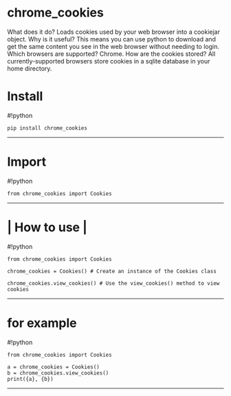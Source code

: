 # chrome_cookies
What does it do? Loads cookies used by your web browser into a cookiejar object.
Why is it useful? This means you can use python to download and get the same content you see in the web browser without needing to login.
Which browsers are supported? Chrome.
How are the cookies stored? All currently-supported browsers store cookies in a sqlite database in your home directory.
# Install

#!python

```
pip install chrome_cookies
```
-----------------------------------------------------------------------------------------------------------------------------------------------------

# Import

#!python

```
from chrome_cookies import Cookies
```
-----------------------------------------------------------------------------------------------------------------------------------------------------

# | How to use |

#!python

```
from chrome_cookies import Cookies

chrome_cookies = Cookies() # Create an instance of the Cookies class

chrome_cookies.view_cookies() # Use the view_cookies() method to view cookies
```

-----------------------------------------------------------------------------------------------------------------------------------------------------


# for example

#!python

```
from chrome_cookies import Cookies

a = chrome_cookies = Cookies()
b = chrome_cookies.view_cookies()
print({a}, {b})
```
-----------------------------------------------------------------------------------------------------------------------------------------------------
